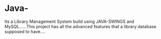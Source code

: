 # Java-
Its a Library Management System build using JAVA-SWINGS and MySQL......This project has all the advanced features that a library database supposed to have....
